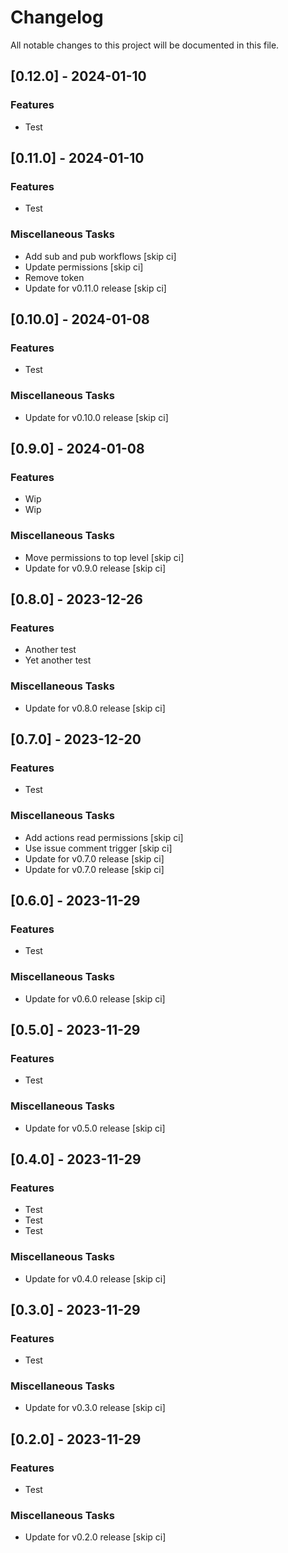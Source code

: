 # Changelog

All notable changes to this project will be documented in this file.

## [0.12.0] - 2024-01-10

### Features

- Test

## [0.11.0] - 2024-01-10

### Features

- Test

### Miscellaneous Tasks

- Add sub and pub workflows [skip ci]
- Update permissions [skip ci]
- Remove token
- Update for v0.11.0 release [skip ci]

## [0.10.0] - 2024-01-08

### Features

- Test

### Miscellaneous Tasks

- Update for v0.10.0 release [skip ci]

## [0.9.0] - 2024-01-08

### Features

- Wip
- Wip

### Miscellaneous Tasks

- Move permissions to top level [skip ci]
- Update for v0.9.0 release [skip ci]

## [0.8.0] - 2023-12-26

### Features

- Another test
- Yet another test

### Miscellaneous Tasks

- Update for v0.8.0 release [skip ci]

## [0.7.0] - 2023-12-20

### Features

- Test

### Miscellaneous Tasks

- Add actions read permissions [skip ci]
- Use issue comment trigger [skip ci]
- Update for v0.7.0 release [skip ci]
- Update for v0.7.0 release [skip ci]

## [0.6.0] - 2023-11-29

### Features

- Test

### Miscellaneous Tasks

- Update for v0.6.0 release [skip ci]

## [0.5.0] - 2023-11-29

### Features

- Test

### Miscellaneous Tasks

- Update for v0.5.0 release [skip ci]

## [0.4.0] - 2023-11-29

### Features

- Test
- Test
- Test

### Miscellaneous Tasks

- Update for v0.4.0 release [skip ci]

## [0.3.0] - 2023-11-29

### Features

- Test

### Miscellaneous Tasks

- Update for v0.3.0 release [skip ci]

## [0.2.0] - 2023-11-29

### Features

- Test

### Miscellaneous Tasks

- Update for v0.2.0 release [skip ci]

<!-- generated by git-cliff -->
